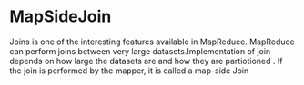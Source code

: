 # MapSideJoin
 Joins is one of the interesting features available in MapReduce. MapReduce can perform joins between very large datasets.Implementation of join depends on how large the datasets are and how they are partiotioned . If the join is performed by the mapper, it is called a map-side Join
